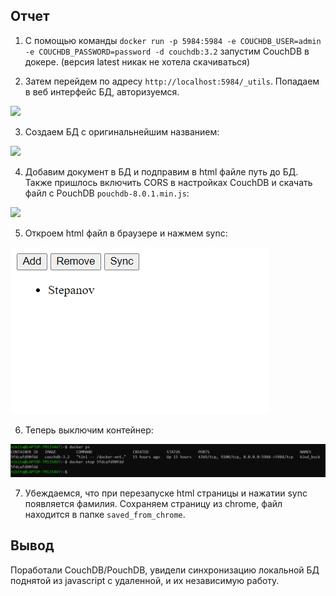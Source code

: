 ## Отчет

1. С помощью команды `docker run -p 5984:5984 -e COUCHDB_USER=admin -e COUCHDB_PASSWORD=password -d couchdb:3.2` запустим CouchDB в докере. (версия latest никак не хотела скачиваться)

2. Затем перейдем по адресу `http://localhost:5984/_utils`. Попадаем в веб интерфейс БД, авторизуемся.

![](img/auth.png)

3. Создаем БД с оригинальнейшим названием:

![](img/db.png)

4. Добавим документ в БД и подправим в html файле путь до БД. Также пришлось включить CORS в настройках CouchDB и скачать файл с PouchDB `pouchdb-8.0.1.min.js`:

![](img/cors.png)

5. Откроем html файл в браузере и нажмем sync:

![](img/sync1.png)

6. Теперь выключим контейнер:

![](img/docker_stop.png)

7. Убеждаемся, что при перезапуске html страницы и нажатии sync появляется фамилия. Сохраняем страницу из chrome, файл находится в папке `saved_from_chrome`.

## Вывод
Поработали CouchDB/PouchDB, увидели синхронизацию локальной БД поднятой из javascript с удаленной, и их независимую работу.